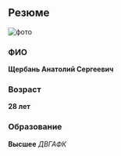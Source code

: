 ## Резюме
![фото](https://sun9-54.userapi.com/impg/B47rq9m_Ov59uPKNAOeGUlho2iuNNXDtswxtNQ/KxSw8zje56g.jpg?size=2159x2160&quality=95&sign=d8ea8b1aec215c1ee32b97b00b9cf40b&type=album)
### ФИО
**Щербань Анатолий Сергеевич**
### Возраст
**28 лет**
### Образование
**Высшее**
*ДВГАФК*